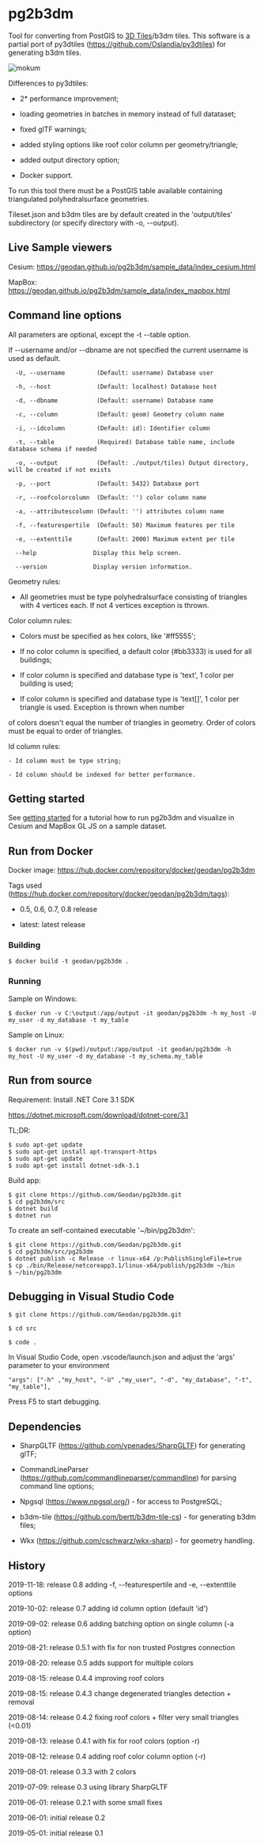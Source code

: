 ﻿# pg2b3dm

Tool for converting from PostGIS to [3D Tiles](https://github.com/AnalyticalGraphicsInc/3d-tiles)/b3dm tiles. This software is a partial port of py3dtiles (https://github.com/Oslandia/py3dtiles) 
for generating b3dm tiles.

![mokum](https://user-images.githubusercontent.com/538812/63088752-24fa8000-bf56-11e9-9ba8-3273a21dfda0.png)

Differences to py3dtiles:

- 2* performance improvement;

- loading geometries in batches in memory instead of full datataset;

- fixed glTF warnings;

- added styling options like roof color column per geometry/triangle;

- added output directory option;

- Docker support.

To run this tool there must be a PostGIS table available containing triangulated polyhedralsurface geometries.

Tileset.json and b3dm tiles are by default created in the 'output/tiles' subdirectory (or specify directory with   -o, --output).

## Live Sample viewers

Cesium: https://geodan.github.io/pg2b3dm/sample_data/index_cesium.html

MapBox: https://geodan.github.io/pg2b3dm/sample_data/index_mapbox.html

## Command line options

All parameters are optional, except the -t --table option. 

If --username and/or --dbname are not specified the current username is used as default.

```
  -U, --username         (Default: username) Database user

  -h, --host             (Default: localhost) Database host

  -d, --dbname           (Default: username) Database name

  -c, --column           (Default: geom) Geometry column name

  -i, --idcolumn         (Default: id): Identifier column

  -t, --table            (Required) Database table name, include database schema if needed

  -o, --output           (Default: ./output/tiles) Output directory, will be created if not exists

  -p, --port             (Default: 5432) Database port

  -r, --roofcolorcolumn  (Default: '') color column name

  -a, --attributescolumn (Default: '') attributes column name 

  -f, --featurespertile  (Default: 50) Maximum features per tile

  -e, --extenttile       (Default: 2000) Maximum extent per tile
  
  --help                Display this help screen.

  --version             Display version information.  
```

Geometry rules:

- All geometries must be type polyhedralsurface consisting of triangles with 4 vertices each. If not 4 vertices exception is thrown.

Color column rules:

- Colors must be specified as hex colors, like '#ff5555';

- If no color column is specified, a default color (#bb3333) is used for all buildings;

- If color column is specified and database type is 'text', 1 color per building is used;

- If color column is specified and database type is 'text[]', 1 color per triangle is used. Exception is thrown when number

of colors doesn't equal the number of triangles in geometry. Order of colors must be equal to order of triangles.


Id column rules:

	- Id column must be type string;

	- Id column should be indexed for better performance.

## Getting started

See [getting started](getting_started.md) for a tutorial how to run pg2b3dm and visualize in Cesium and MapBox GL JS on a sample dataset.

## Run from Docker

Docker image: https://hub.docker.com/repository/docker/geodan/pg2b3dm

Tags used (https://hub.docker.com/repository/docker/geodan/pg2b3dm/tags): 

- 0.5, 0.6, 0.7, 0.8 release

- latest: latest release


### Building

```
$ docker build -t geodan/pg2b3dm .
```

### Running

Sample on Windows: 

```
$ docker run -v C:\output:/app/output -it geodan/pg2b3dm -h my_host -U my_user -d my_database -t my_table
```

Sample on Linux:

```
$ docker run -v $(pwd)/output:/app/output -it geodan/pg2b3dm -h my_host -U my_user -d my_database -t my_schema.my_table
```

## Run from source

Requirement: Install .NET Core 3.1 SDK

https://dotnet.microsoft.com/download/dotnet-core/3.1

TL;DR:

```
$ sudo apt-get update
$ sudo apt-get install apt-transport-https
$ sudo apt-get update
$ sudo apt-get install dotnet-sdk-3.1
```

Build app:

```
$ git clone https://github.com/Geodan/pg2b3dm.git
$ cd pg2b3dm/src
$ dotnet build
$ dotnet run
```

To create an self-contained executable '~/bin/pg2b3dm':

```
$ git clone https://github.com/Geodan/pg2b3dm.git
$ cd pg2b3dm/src/pg2b3dm
$ dotnet publish -c Release -r linux-x64 /p:PublishSingleFile=true
$ cp ./bin/Release/netcoreapp3.1/linux-x64/publish/pg2b3dm ~/bin
$ ~/bin/pg2b3dm
```

## Debugging in Visual Studio Code

```
$ git clone https://github.com/Geodan/pg2b3dm.git

$ cd src

$ code .
```

In Visual Studio Code, open .vscode/launch.json and adjust the 'args' parameter to your environment

```
"args": ["-h" ,"my_host", "-U" ,"my_user", "-d", "my_database", "-t", "my_table"],            
```

Press F5 to start debugging.

## Dependencies

- SharpGLTF (https://github.com/vpenades/SharpGLTF) for generating glTF;

- CommandLineParser (https://github.com/commandlineparser/commandline) for parsing command line options;

- Npgsql (https://www.npgsql.org/) - for access to PostgreSQL;

- b3dm-tile (https://github.com/bertt/b3dm-tile-cs) - for generating b3dm files;

- Wkx (https://github.com/cschwarz/wkx-sharp) - for geometry handling.


## History

2019-11-18: release 0.8 adding -f, --featurespertile and -e, --extenttile options

2019-10-02: release 0.7 adding id column option (default 'id')

2019-09-02: release 0.6 adding batching option on single column (-a option)

2019-08-21: release 0.5.1 with fix for non trusted Postgres connection

2019-08-20: release 0.5 adds support for multiple colors

2019-08-15: release 0.4.4 improving roof colors

2019-08-15: release 0.4.3 change degenerated triangles detection + removal

2019-08-14: release 0.4.2 fixing roof colors + filter very small triangles (<0.01)

2019-08-13: release 0.4.1 with fix for roof colors (option -r)

2019-08-12: release 0.4 adding roof color column option (-r)

2019-08-01: release 0.3.3 with 2 colors

2019-07-09: release 0.3 using library SharpGLTF

2019-06-01: release 0.2.1 with some small fixes

2019-06-01: initial release 0.2

2019-05-01: initial release 0.1

